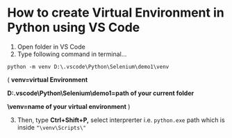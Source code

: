 
# How to create Virtual Environment in Python using VS Code

1. Open folder in VS Code
2. Type following command in terminal...
```
python -m venv D:\.vscode\Python\Selenium\demo1\venv
```
(
**venv=virtual Environment**

**D:\.vscode\Python\Selenium\demo1=path of your current folder**

**\venv=name of your virtual environment**
)

3. Then, type **Ctrl+Shift+P,** select interprerter i.e. ```python.exe``` path which is inside ```"\venv\Scripts\"```

